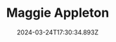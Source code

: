 ---
title: Maggie Appleton
url: https://maggieappleton.com
date: "2024-03-24T17:30:34.893Z"
collection:
  - Favourites
type: Collections
kind: website
---
